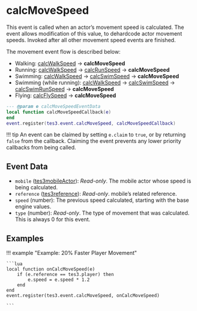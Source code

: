 <!---
	This file is autogenerated. Do not edit this file manually. Your changes will be ignored.
	More information: https://github.com/MWSE/MWSE/tree/master/docs
-->

# calcMoveSpeed

This event is called when an actor’s movement speed is calculated. The event allows modification of this value, to dehardcode actor movement speeds. Invoked after all other movement speed events are finished.

The movement event flow is described below:

- Walking: [calcWalkSpeed](https://mwse.github.io/MWSE/events/calcWalkSpeed) -> **calcMoveSpeed**
- Running: [calcWalkSpeed](https://mwse.github.io/MWSE/events/calcWalkSpeed) -> [calcRunSpeed](https://mwse.github.io/MWSE/events/calcRunSpeed) -> **calcMoveSpeed**
- Swimming: [calcWalkSpeed](https://mwse.github.io/MWSE/events/calcWalkSpeed) -> [calcSwimSpeed](https://mwse.github.io/MWSE/events/calcSwimSpeed) -> **calcMoveSpeed**
- Swimming (while running): [calcWalkSpeed](https://mwse.github.io/MWSE/events/calcWalkSpeed) -> [calcSwimSpeed](https://mwse.github.io/MWSE/events/calcSwimSpeed) -> [calcSwimRunSpeed](https://mwse.github.io/MWSE/events/calcSwimRunSpeed) -> **calcMoveSpeed**
- Flying: [calcFlySpeed](https://mwse.github.io/MWSE/events/calcFlySpeed) -> **calcMoveSpeed**

```lua
--- @param e calcMoveSpeedEventData
local function calcMoveSpeedCallback(e)
end
event.register(tes3.event.calcMoveSpeed, calcMoveSpeedCallback)
```

!!! tip
	An event can be claimed by setting `e.claim` to `true`, or by returning `false` from the callback. Claiming the event prevents any lower priority callbacks from being called.

## Event Data

* `mobile` ([tes3mobileActor](../../types/tes3mobileActor)): *Read-only*. The mobile actor whose speed is being calculated.
* `reference` ([tes3reference](../../types/tes3reference)): *Read-only*. mobile’s related reference.
* `speed` (number): The previous speed calculated, starting with the base engine values.
* `type` (number): *Read-only*. The type of movement that was calculated. This is always 0 for this event.

## Examples

!!! example "Example: 20% Faster Player Movement"

	```lua
	local function onCalcMoveSpeed(e)
		if (e.reference == tes3.player) then
			e.speed = e.speed * 1.2
		end
	end
	event.register(tes3.event.calcMoveSpeed, onCalcMoveSpeed)

	```


